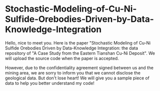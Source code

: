 # Stochastic-Modeling-of-Cu-Ni-Sulfide-Orebodies-Driven-by-Data-Knowledge-Integration
Hello, nice to meet you. Here is the paper "Stochastic Modeling of Cu-Ni Sulfide Orebodies Driven by Data-Knowledge Integration: the data repository of "A Case Study from the Eastern Tianshan Cu-Ni Deposit". We will upload the source code when the paper is accepted. 

However, due to the confidentiality agreement signed between us and the mining area, we are sorry to inform you that we cannot disclose the geological data. But don't lose heart! We will give you a sample piece of data to help you better understand my code!
